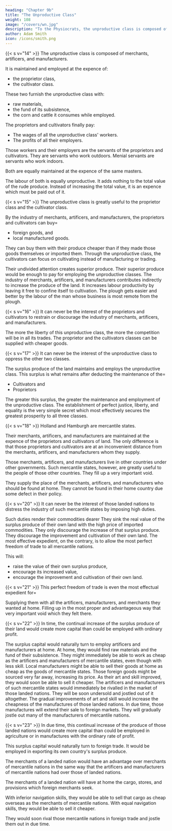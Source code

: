 ```yaml
---
heading: "Chapter 9b"
title: "The Unproductive Class"
weight: 108
image: "/covers/wn.jpg"
description: "To the Physiocrats, the unproductive class is composed of merchants, artificers, and manufacturers"
author: Adam Smith
icon: /icons/smith.png
---
```





{{< s v="14" >}} The unproductive class is composed of merchants, artificers, and manufacturers.

It is maintained and employed at the expence of: 
- the proprietor class,
- the cultivator class.

These two furnish the unproductive class with:
- raw materials,
- the fund of its subsistence,
- the corn and cattle it consumes while employed.

The proprietors and cultivators finally pay:
- The wages of all the unproductive class' workers.
- The profits of all their employers.

Those workers and their employers are the servants of the proprietors and cultivators.
They are servants who work outdoors.
Menial servants are servants who work indoors.

Both are equally maintained at the expence of the same masters.

The labour of both is equally unproductive.
It adds nothing to the total value of the rude produce.
Instead of increasing the total value, it is an expence which must be paid out of it.



{{< s v="15" >}} The unproductive class is greatly useful to the proprietor class and the cultivator class.

By the industry of merchants, artificers, and manufacturers, the proprietors and cultivators can buy= 
- foreign goods, and
- local manufactured goods.

They can buy them with their produce cheaper than if they made those goods themselves or imported them.
Through the unproductive class, the cultivators can focus on cultivating instead of manufacturing or trading.

Their undivided attention creates superior produce.
Their superior produce would be enough to pay for employing the unproductive classes.
The industry of merchants, artificers, and manufacturers contributes indirectly to increase the produce of the land.
It increases labour productivity by leaving it free to confine itself to cultivation.
The plough gets easier and better by the labour of the man whose business is most remote from the plough.


{{< s v="16" >}} It can never be the interest of the proprietors and cultivators to restrain or discourage the industry of merchants, artificers, and manufacturers.

The more the liberty of this unproductive class, the more the competition will be in all its trades.
The proprietor and the cultivators classes can be supplied with cheaper goods.


{{< s v="17" >}} It can never be the interest of the unproductive class to oppress the other two classes.

The surplus produce of the land maintains and employs the unproductive class.
This surplus is what remains after deducting the maintenance of the= 
- Cultivators and
- Proprietors

The greater this surplus, the greater the maintenance and employment of the unproductive class.
The establishment of perfect justice, liberty, and equality is the very simple secret which most effectively secures the greatest prosperity to all three classes.


{{< s v="18" >}} Holland and Hamburgh are mercantile states.

Their merchants, artificers, and manufacturers are maintained at the expence of the proprietors and cultivators of land.
The only difference is that those proprietors and cultivators are at an inconvenient distance from the merchants, artificers, and manufacturers whom they supply.

Those merchants, artificers, and manufacturers live in other countries under other governments.
Such mercantile states, however, are greatly useful to the people of those other countries.
They fill up a very important void.

They supply the place of the merchants, artificers, and manufacturers who should be found at home.
They cannot be found in their home country due some defect in their policy.


{{< s v="20" >}} It can never be the interest of those landed nations to distress the industry of such mercantile states by imposing high duties.

Such duties render their commodities dearer
They sink the real value of the surplus produce of their own land with the high price of imported commodities.
They only discourage the increase of that surplus produce.
They discourage the improvement and cultivation of their own land.
The most effective expedient, on the contrary, is to allow the most perfect freedom of trade to all mercantile nations.

This will:
- raise the value of their own surplus produce,
- encourage its increased value,
- encourage the improvement and cultivation of their own land.


{{< s v="21" >}} This perfect freedom of trade is even the most effectual expedient for= 

Supplying them with all the artificers, manufacturers, and merchants they wanted at home.
Filling up in the most proper and advantageous way that very important void which they felt there.


{{< s v="22" >}} In time, the continual increase of the surplus produce of their land would create more capital than could be employed with ordinary profit.

The surplus capital would naturally turn to employ artificers and manufacturers at home.
At home, they would find raw materials and the fund of their subsistence.
They might immediately be able to work as cheap as the artificers and manufacturers of mercantile states, even though with less skill.
Local manufacturers might be able to sell their goods at home as cheap as the goods of mercantile states.
Those foreign goods might be sourced very far away, increasing its price.
As their art and skill improved, they would soon be able to sell it cheaper.
The artificers and manufacturers of such mercantile states would immediately be rivalled in the market of those landed nations.
They will be soon undersold and jostled out of it altogether.
The gradual improvements of art and skill would increase the cheapness of the manufactures of those landed nations.
In due time, those manufactures will extend their sale to foreign markets.
They will gradually jostle out many of the manufacturers of mercantile nations.

{{< s v="23" >}} In due time, this continual increase of the produce of those landed nations would create more capital than could be employed in agriculture or in manufactures with the ordinary rate of profit.

This surplus capital would naturally turn to foreign trade.
It would be employed in exporting its own country's surplus produce.

The merchants of a landed nation would have an advantage over merchants of mercantile nations in the same way that the artificers and manufacturers of mercantile nations had over those of landed nations.

The merchants of a landed nation will have at home the cargo, stores, and provisions which foreign merchants seek.

With inferior navigation skills, they would be able to sell that cargo as cheap overseas as the merchants of mercantile nations.
With equal navigation skills, they would be able to sell it cheaper.

They would soon rival those mercantile nations in foreign trade and jostle them out in due time.